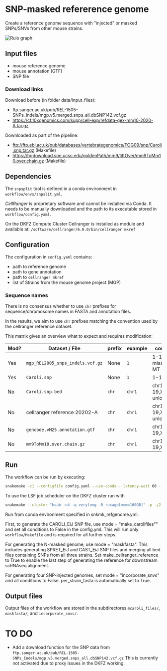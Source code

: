 # SNP-masked refererence genome

Create a reference genome sequence with "injected" or masked SNPs/SNVs from other mouse strains.

![Rule graph](rulegraph.png)


## Input files

- mouse reference genome 
- mouse annotation (GTF)
- SNP file

### Download links

Download before (in folder data/input_files):

- ftp.sanger.ac.uk/pub/REL-1505-SNPs_Indels/mgp.v5.merged.snps_all.dbSNP142.vcf.gz
- https://cf.10xgenomics.com/supp/cell-exp/refdata-gex-mm10-2020-A.tar.gz 

Downloaded as part of the pipeline:

- ftp://ftp.ebi.ac.uk/pub/databases/vertebrategenomics/FOG09/snp/Caroli.snp.tar.gz (Makefile)
- https://hgdownload.soe.ucsc.edu/goldenPath/mm9/liftOver/mm9ToMm10.over.chain.gz (Makefile)

## Dependencies

The `snpsplit` tool is defined in a conda environment in `workflow/envs/snpslit.yml`.

*CellRanger* is proprietary software and cannot be installed via Conda. It needs to be manually downloaded and the path
to its executable stored in `workflow/config.yaml`.

On the DKFZ Compute Cluster Cellranger is installed as module and available at:
`/software/cellranger/6.0.0/bin/cellranger mkref`

## Configuration

The configuration in `config.yaml` contains:

- path to reference genome
- path to gene annotation
- path to `cellranger mkref`
- list of Strains from the mouse genome project (MGP)

### Sequence names

There is no consensus whether to use `chr` prefixes for sequence/chromosome names in 
FASTA and annotation files. 

In the results, we aim to use `chr` prefixes matching the convention used by the cellranger 
reference dataset. 

This matrix gives an overview what to expect and requires modification:

| Mod? | Dataset / File                    | prefix | example | contents                  |
|----- |-----------------------------------|--------|---------|--------------------------|
| Yes  | `mgp_REL2005_snps_indels.vcf.gz`  | None   | `1`     | 1-19,X missing: Y, MT |
| Yes  | `Caroli.snp`                      | None   | `1`     | 1-19
| No   | `Caroli.snp.bed`                  | `chr`  | `chr1`  | chr1-19,X,Y,M  + unlocalized | 
| No   | cellranger reference 20202-A      | `chr`  | `chr1`  | chr1-19,X,Y,M  + unlocalized | 
| No   | `gencode.vM25.annotation.gtf `    | `chr`  | `chr1`  | chr1-19,X,Y,M  |
| No   | `mm9ToMm10.over.chain.gz`         | `chr`  | `chr1`  | chr1-19,X,Y,M  |



## Run

The workflow can be run by executing:

```bash
snakemake -c1 --configfile config.yaml --use-conda --latency-wait 60 --use-envmodules
```

To use the LSF job scheduler on the DKFZ cluster run with

```bash
snakemake --cluster "bsub -n4 -q verylong -R rusage[mem=100GB]" -p -j2 -c4 --configfile config.yaml --use-conda
```

Run from conda environment specified in snkmk_refgenome.yml.

First, to generate the CAROLI_EiJ SNP file, use mode = "make_carolifiles"" and set all conditions to False in the config.yml. 
This will run only `workflow/Makefile` and is required for all further steps.

For generating the N-masked genome, use mode = "maskfasta". 
This includes generating SPRET_EiJ and CAST_EiJ SNP files and merging all bed files containing SNPs from all three strains. 
Set make_cellranger_reference to True to enable the last step of generating the reference for downstream scRNAseq alignment.

For generating four SNP-injected genomes, set mode = "incorporate_snvs" and all conditions to False.
per_strain_fasta is automatically set to True.

## Output files

Output files of the workflow are stored in the subdirectores `mcaroli_files/`, `maskfasta/`, and `incorporate_snvs/`.

# TO DO

- Add a download function for the SNP data
  from `ftp.sanger.ac.uk/pub/REL-1505-SNPs_Indels/mgp.v5.merged.snps_all.dbSNP142.vcf.gz`
  This is currently not activated due to proxy issues in the DKFZ working.
